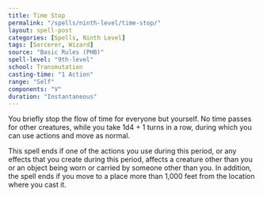 ```yaml
---
title: Time Stop
permalink: "/spells/ninth-level/time-stop/"
layout: spell-post
categories: [Spells, Ninth Level]
tags: [Sorcerer, Wizard]
source: "Basic Rules (PHB)"
spell-level: "9th-level"
school: Transmutation
casting-time: "1 Action"
range: "Self"
components: "V"
duration: "Instantaneous"
---
```


You briefly stop the flow of time for everyone but yourself. No time passes for other creatures, while you take 1d4 + 1 turns in a row, during which you can use actions and move as normal.

This spell ends if one of the actions you use during this period, or any effects that you create during this period, affects a creature other than you or an object being worn or carried by someone other than you. In addition, the spell ends if you move to a place more than 1,000 feet from the location where you cast it.